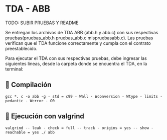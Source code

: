 # TDA - ABB

TODO: SUBIR PRUEBAS Y README

Se entregan los archivos de TDA ABB (abb.h y abb.c) con sus respectivas pruebas(pruebas_abb.h pruebas_abb.c mispruebasabb.c).
Las pruebas verifican que el TDA funcione correctamente y cumpla con el contrato preestablecido.

Para ejecutar el TDA con sus respectivas pruebas, debe ingresar las siguientes lineas, desde la carpeta donde se encuentra el TDA, en la terminal:

## :pushpin: Compilación
```
gcc *. c -o abb -g - std = c99 - Wall - Wconversion - Wtype - limits - pedantic - Werror - O0
```
## :pushpin: Ejecución con valgrind
```
valgrind -- leak - check = full -- track - origins = yes -- show - reachable = yes ./ abb
```
